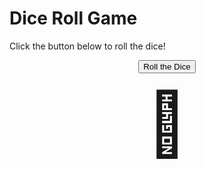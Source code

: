 # Dice Roll Game

Click the button below to roll the dice!

<div style="text-align: center;">
    <button onclick="rollDice()">Roll the Dice</button>
    <div id="diceResult" style="font-size: 100px; margin-top: 20px;">🎲</div>
</div>

<script>
function rollDice() {
const diceResult = document.getElementById('diceResult');
 const roll = Math.floor(Math.random() * 6) + 1;
 diceResult.textContent = roll;
    }
</script>
